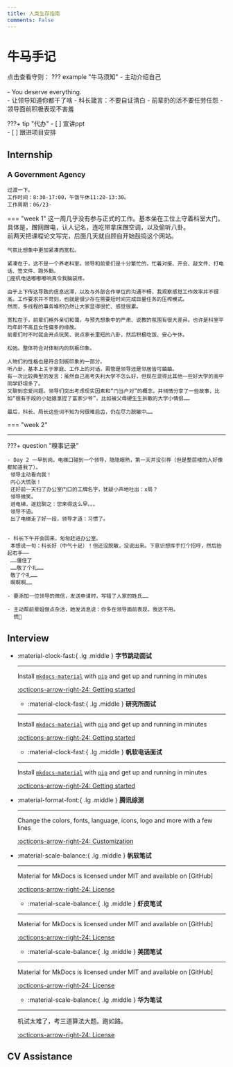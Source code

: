 ```yaml
---
title: 人类生存指南
comments: False
---
```


# 牛马手记


点击查看守则：
??? example "牛马须知"
    - 主动介绍自己<br>    
    - You deserve everything.  
    - 让领导知道你都干了啥
    - 科长箴言：不要自证清白
    - 前辈扔的活不要任劳任怨
    - 领导面前积极表现不害羞
    
???+ tip "代办"
    - [ ] 宣讲ppt<br>
    - [ ] 跟进项目安排<br>

## Internship 
### A Government Agency
    过渡一下。  
    工作时间：8:30-17:00，午饭午休11:20-13:30。
    工作周期：06/23-  

=== "week 1"
    这一周几乎没有参与正式的工作。基本坐在工位上守着科室大门。  
    具体是，蹭网蹭电，认人记名，连吃带拿床蹭空调，以及偷听八卦。    
    前两天把课程论文写完，后面几天就自顾自开始鼓捣这个网站。  

    气氛比想象中更加紧凑而宽松。
    
    紧凑在于，这不是一个养老科室。领导和前辈们是十分繁忙的，忙着对接、开会、敲文件、打电话、签文件、跑外勤。  
    📢座机电话嘟嘟嘟响真令我脑袋疼。  

    由于上下传达导致的信息迟滞，以及与外部合作单位的沟通不畅，我观察感觉工作效率并不很高。工作要求并不苛刻，也就是很少存在需要短时间完成巨量任务的压榨模式。  
    然而，多线程的事务堆积仍然让大家显得很忙、感觉很累。    

    宽松在于，前辈们格外亲切和蔼，与预先想象中的严肃、说教的氛围有很大差异。也许是科室平均年龄不高且女性偏多的缘故。  
    前辈们时不时就会开点玩笑、说点家长里短的八卦，然后积极吃饭、安心午休。  
    
    松弛。整体符合对体制内的刻板印象。  

    人物们的性格也是符合刻板印象的一部分。  
    听八卦，基本上关于家庭、工作上的对话，甭管是领导还是邻居皆可蛐蛐。  
    有一次比较典型的发言：虽然自己高考失利大学不怎么好，但现在混得比其他一些好大学的高中同学舒坦多了。  
    又聊到恋爱问题。领导们突出考虑现实因素和“门当户对”的概念，并倾情分享了一些故事，比如“很有手段的小姑娘拿捏了富家少爷”，比如被父母硬生生拆散的大学小情侣……

    最后，科长、局长这些词不知为何很难启齿，仍在尽力脱敏中……  

=== "week 2"

---

???+ question "糗事记录"
    
    - Day 2 一早到岗，电梯口碰到一个领导，隐隐眼熟，第一天并没引荐（但是整层楼的人好像都知道我了）。  
     领导主动看向我！  
     内心大慌张！  
     还好前一天扫了办公室门口的工牌名字，犹疑小声地吐出：x局？  
     领导微笑。  
     进电梯，遂尬聊之：您来得这么早。。。  
     领导不语。  
     出了电梯走了好一段，领导才道：习惯了。

  
    - 科长下午开会回来，匆匆赶进办公室。  
     本想说一句：科长好（中气十足）！但还没脱敏，没说出来。下意识想挥手打个招呼，然后抬起右手——    
     ……僵住了   
     ……敬了个礼……    
     敬了个礼…… 
     啊啊啊……

    - 要添加一位领导的微信，发送申请时，写错了人家的姓氏……

    - 主动帮前辈姐做点杂活，她发消息说：你多在领导面前表现，我这不用。  
      慌🤯 
     


## Interview

<div class="grid cards" markdown>

-   :material-clock-fast:{ .lg .middle } __字节跳动面试__

    ---

    Install [`mkdocs-material`](#) with [`pip`](#) and get up
    and running in minutes

    [:octicons-arrow-right-24: Getting started](#)
    
    -   :material-clock-fast:{ .lg .middle } __研究所面试__

    ---

    Install [`mkdocs-material`](#) with [`pip`](#) and get up
    and running in minutes

    [:octicons-arrow-right-24: Getting started](#)

    -   :material-clock-fast:{ .lg .middle } __帆软电话面试__

    ---

    Install [`mkdocs-material`](#) with [`pip`](#) and get up
    and running in minutes

    [:octicons-arrow-right-24: Getting started](#)


-   :material-format-font:{ .lg .middle } __腾讯综测__

    ---

    Change the colors, fonts, language, icons, logo and more with a few lines

    [:octicons-arrow-right-24: Customization](#)

-   :material-scale-balance:{ .lg .middle } __帆软笔试__

    ---

    Material for MkDocs is licensed under MIT and available on [GitHub]

    [:octicons-arrow-right-24: License](#)

    -   :material-scale-balance:{ .lg .middle } __虾皮笔试__

    ---

    Material for MkDocs is licensed under MIT and available on [GitHub]

    [:octicons-arrow-right-24: License](#)

    -   :material-scale-balance:{ .lg .middle } __美团笔试__

    ---

    Material for MkDocs is licensed under MIT and available on [GitHub]

    [:octicons-arrow-right-24: License](#)

    -   :material-scale-balance:{ .lg .middle } __华为笔试__

    ---

    机试太难了，考三道算法大题。跑如路。

    [:octicons-arrow-right-24: License](#)

</div>

## CV Assistance